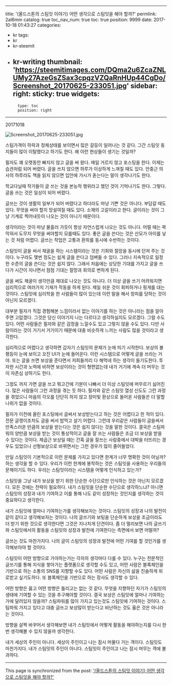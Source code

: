
---
title: '(올드스톤의 스팀잇 이야기) 어떤 생각으로 스팀잇을 해야 할까?'
permlink: 2al6mm
catalog: true
toc_nav_num: true
toc: true
position: 9999
date: 2017-10-18 01:43:27
categories:
- kr
tags:
- kr
- kr-steemit
- kr-writing
thumbnail: 'https://steemitimages.com/DQma2u6ZcaZNLUMy27AzeGsZSax3cpqzVZQaRnHUp44CgDo/Screenshot_20170625-233051.jpg'
sidebar:
    right:
        sticky: true
widgets:
    -
        type: toc
        position: right
---


20171018

![Screenshot_20170625-233051.jpg](https://steemitimages.com/DQma2u6ZcaZNLUMy27AzeGsZSax3cpqzVZQaRnHUp44CgDo/Screenshot_20170625-233051.jpg)

스팀가격이 하락과 정체상태를 보이면서 많은 갈등이 일어나는 것 같다. 그간 스팀잇 동지들이 많이 이탈했다고 하기도 한다. 왜 이런 현상들이 생기는 것일까? 

필자도 꽤 오랫동안 빠지지 않고 글을 써 왔다. 매일 거르지 않고 포스팅을 한다. 이제는 습관처럼 되어 버렸다. 글을 쓰지 않으면 하루가 이상하게 느껴질 때도 있다. 안중근 의사의 하루라도 책을 읽지 않으면 입안에 가시가 돋는다는 말이 생각나기도 한다.

학교다닐때 작가들이 글 쓰는 것을 본능적 행위라고 했던 것이 기억나기도 한다. 그렇다. 글을 쓰는 것은 일상이 되어 버렸다.  

글쓰는 것이 생활의 일부가 되어 버렸다고 하더라도 마냥 기쁜 것은 아니다. 부담갈 때도 있다. 무엇을 써야 할지 망설여질 때도 있다. 소재의 고갈이라고 한다. 글이라는 것이 그냥 기계로 찍어내듯이 나오는 것이 아니기 때문이다. 

생각이라는 것이 마냥 물흘러 가듯이 항상 자연스럽게 나오는 것도 아니다. 어떨 때는 꽉 막혀서 도무지 무엇을 써야할지 모를때도 있다. 좋은 글을 쓴다는 것은 산모가 아이를 낳는 것 처럼 어렵다. 글쓰는 작업은 고통과 환희를 동시에 수반하는 것이다.  

스팀잇이 글을 써서 채굴을 하는 시스템이라는 것은 기회와 절망을 동시에 던져 주는 것이다. 누구라도 몇번 정도는 쉽게 글을 쓴다고 덤벼들 수 있다. 그러나 지속적으로 일정한 수준의 글을 쓴다는 것은 쉽지 않다. 그래서 처음에는 상당한 기대를 가지고 글을 쓰다가 시간이 지나면서 점점 기대는 절망과 회의로 변하게 된다. 

글을 써도 채굴이 생각만큼 제대로 나오는 것도 아니다. 더 이상 글을 쓰기 어려워지면 심리적으로 여러가지 기재가 작동을 하게 된다. 제일 쉬운 것이 회피하거나 핑게를 대는 것이다. 스팀잇에 심리학을 한 사람들이 많이 있는데 이런 말을 해서 창피를 당하는 것이 아닌지 모르겠다. 

대부분 필자가 직접 경험해본 느낌이라서 없는 이야기를 하는 것은 아니라는 점을 알아 주면 고맙겠다. 그것은 당신 이야기지 나는 다르다고 생각하실지도 모르겠다. 그럴 수도 있다. 어떤 사람들은  필자와 같은 감정을 느낄수도 있고 그렇지 않을 수도 있다. 다만 사람이라는 것이 거기서 거기이기 때문에 대충 비슷하게 느끼는 사람도 많을 것이라고 생각한다. 

심리적으로 어렵다고 생각하면 갑자기 스팀잇의 문제가 눈에 띄기 시작한다. 보상의 불평등이 눈에 보이고  꼬진 UI가 눈에 들어온다. 이런 시스템으로 어떻게 글을 쓰라는 거야. 또는 글을 쓰면 보상을 준다면서 저희들끼리 다 해먹네 하는 생각이 들기도한다. 투자한 시간과 노력에 비하면 보상이라는 것이 형편없는데 내가 거기에 계속 더 머무는 것이 자존심 상하기도 한다. 

그정도 까지 가면  글을 쓰고 뭐고간에 기분이 나빠서 더 이상 스팀잇에 머무르기 싫어진다. 많은 사람들이 그런 과정을 겪는 듯 하다. 필자와 같은 스팀잇 열성 신도도 그런 과정을 겪었으니 마음의 각오를 단단히 하지 않고 장미빛 환상으로 들어온 사람들은 더 말할 나위가 없을 것이다. 

필자가 이전에 올린 포스팅에서 글써서 보상받는다고 하는 것은 어렵다고 한 적이 있다. 전문 글쟁이조차도 글을 써서 밥먹고 살기 어렵다. 그런데 우리같은 사람들이 글을써서 만족스러운 만큼의 보상을 받는다는 것은 쉽지 않다는 것을 말한 것이다. 결국은 스팀파워의 양만큼 보상을 받는 것이 통상적이고 글을 잘 쓰는 사람들은 조금 더 보상을 받을 수 있다는 것이다. 제곱근 보상일 때는 간혹 글을 잘쓰는 사람중에서 대박을 터뜨리는 경우도 있었으나 선형보상으로 바뀌면서는 그런 경우가 많이 줄어들었다. 

만일 스팀잇이 기본적으로 이런 문제를 가지고 있다면 한계가 너무 명확한 것이 아닐까? 하는 생각을 할 수 있다. 우리가 이런 한계에 봉착하는 것은 스팀잇을 사용하는 우리들의 문제이기도 하다. 우리는 스팀잇이라는 시스템을 어떻게 인식하고 있는가? 

스팀잇을 그냥 내가 보상을 받기 위한 단순한 수단으로만 인식하는 것은 아닌지 모르겠다. 모든 것에는 전략이 필요하다. 내가 스팀잇을 단순한 수단으로 생각하느냐? 아니면 스팀잇의 성장과 내가 기여하고 이를 통해 나도 같이 성장하는 것인지를 생각하는 것이 중요하다고 생각한다.

내가 스팀잇에 얼마나 기여하는가를 생각해보자는 것이다. 스팀잇의 성장과 나의 발전이 같이 같다고 생각해보자는 것이다. 나의 글쓰기와 보팅을 단순하게 보상을 조금이라도 더 받기 위한 것으로 생각한다면 그것은 지나치게 단견이다. 좀 더 멀리보면 나의 글쓰기와 스팀잇에서의 활동을 스팀잇의 성장과 발전에 기여한다는 측면에서 보면 어떨까? 

글쓰는 것도 마찬가지다. 나의 글이 스팀잇의 성장과 발전에 어떤 기여를 할 것인가를 생각해보아야 할 것이다. 

스팀잇이 어떤 방향으로 가야하는가는 각자의 생각마다 다를 수 있다. 누구는 전문적인 글쓰기를 통해 지식을 쌓아가는 플랫폼으로 생각할 수도 있고, 어떤 사람은 블록체인을 기반으로 하는 소통의  SNS를 지향할 수도 있다. 어떤 사람은 자신의 삶을 진솔하게 위로받고 싶기도하다. 또 블록체인을 기반으로 하는 장사도 생각할 수 있다. 

어떤 방향은 옳고 어떤 방향은 틀리고는 없는 것 같다. 무엇을 지향하던 자기가 스팀잇의 생태에 기여할 수 있는 것을 추구해야할 것이다. 결국 보상은 스팀잇에 얼마나 기여하는가에 달려있지 않을까? 스팀파워를 많이 가지고 있는것도 스팀잇에 기여하는 것이다. 스팀파워 가지고 있다고 대충 글쓰고 보상많이 받는다고 비난하는 것도 옳은 것은 아니라는 것이다. 

방향을 살짝 바꾸어서 생각해보면 내가 스팀잇에서 어떻게 활동을 해야하는지를 다시 한번 생각해볼 수 있지 않을까 생각한다. 

내가 세상의 주인이 아니다. 세상이 주인이고 나는 잠시 머물다 가는 객이다. 
스팀잇도 마찬가지다. 내가 스팀잇의 주인이 아니다. 스팀잇이 주인이고 나는 잠시 머무는 객에 불과하다.

- - -

This page is synchronized from the post: ['(올드스톤의 스팀잇 이야기) 어떤 생각으로 스팀잇을 해야 할까?'](https://steemit.com/@oldstone/2al6mm)
